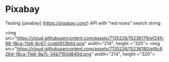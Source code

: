 # Pixabay

Testing [pixabay] (https://pixabay.com/) API with "red roses" search string

<img src="https://cloud.githubusercontent.com/assets/7135226/15236179/ef24fc88-18ca-11e6-8c67-ccebf413fefd.png" width="214", height ="320">  <img src="https://cloud.githubusercontent.com/assets/7135226/15236180/ef4c6264-18ca-11e6-9a7c-34b7193d840d.png" width="214", height ="320">
